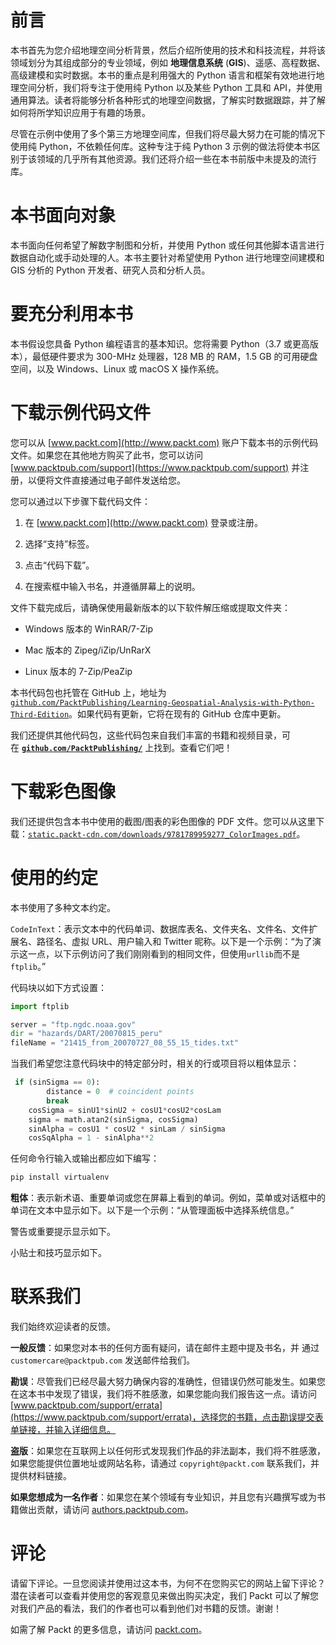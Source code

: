 # 前言

本书首先为您介绍地理空间分析背景，然后介绍所使用的技术和科技流程，并将该领域划分为其组成部分的专业领域，例如 **地理信息系统** (**GIS**)、遥感、高程数据、高级建模和实时数据。本书的重点是利用强大的 Python 语言和框架有效地进行地理空间分析，我们将专注于使用纯 Python 以及某些 Python 工具和 API，并使用通用算法。读者将能够分析各种形式的地理空间数据，了解实时数据跟踪，并了解如何将所学知识应用于有趣的场景。

尽管在示例中使用了多个第三方地理空间库，但我们将尽最大努力在可能的情况下使用纯 Python，不依赖任何库。这种专注于纯 Python 3 示例的做法将使本书区别于该领域的几乎所有其他资源。我们还将介绍一些在本书前版中未提及的流行库。

# 本书面向对象

本书面向任何希望了解数字制图和分析，并使用 Python 或任何其他脚本语言进行数据自动化或手动处理的人。本书主要针对希望使用 Python 进行地理空间建模和 GIS 分析的 Python 开发者、研究人员和分析人员。

# 要充分利用本书

本书假设您具备 Python 编程语言的基本知识。您将需要 Python（3.7 或更高版本），最低硬件要求为 300-MHz 处理器，128 MB 的 RAM，1.5 GB 的可用硬盘空间，以及 Windows、Linux 或 macOS X 操作系统。

# 下载示例代码文件

您可以从 [www.packt.com](http://www.packt.com) 账户下载本书的示例代码文件。如果您在其他地方购买了此书，您可以访问 [www.packtpub.com/support](https://www.packtpub.com/support) 并注册，以便将文件直接通过电子邮件发送给您。

您可以通过以下步骤下载代码文件：

1.  在 [www.packt.com](http://www.packt.com) 登录或注册。

1.  选择“支持”标签。

1.  点击“代码下载”。

1.  在搜索框中输入书名，并遵循屏幕上的说明。

文件下载完成后，请确保使用最新版本的以下软件解压缩或提取文件夹：

+   Windows 版本的 WinRAR/7-Zip

+   Mac 版本的 Zipeg/iZip/UnRarX

+   Linux 版本的 7-Zip/PeaZip

本书代码包也托管在 GitHub 上，地址为 [`github.com/PacktPublishing/Learning-Geospatial-Analysis-with-Python-Third-Edition`](https://github.com/PacktPublishing/Learning-Geospatial-Analysis-with-Python-Third-Edition)。如果代码有更新，它将在现有的 GitHub 仓库中更新。

我们还提供其他代码包，这些代码包来自我们丰富的书籍和视频目录，可在 **[`github.com/PacktPublishing/`](https://github.com/PacktPublishing/)** 上找到。查看它们吧！

# 下载彩色图像

我们还提供包含本书中使用的截图/图表的彩色图像的 PDF 文件。您可以从这里下载：[`static.packt-cdn.com/downloads/9781789959277_ColorImages.pdf`](https://static.packt-cdn.com/downloads/9781789959277_ColorImages.pdf)。

# 使用的约定

本书使用了多种文本约定。

`CodeInText`：表示文本中的代码单词、数据库表名、文件夹名、文件名、文件扩展名、路径名、虚拟 URL、用户输入和 Twitter 昵称。以下是一个示例：“为了演示这一点，以下示例访问了我们刚刚看到的相同文件，但使用`urllib`而不是`ftplib`。”

代码块以如下方式设置：

```py
import ftplib

server = "ftp.ngdc.noaa.gov"
dir = "hazards/DART/20070815_peru"
fileName = "21415_from_20070727_08_55_15_tides.txt"
```

当我们希望您注意代码块中的特定部分时，相关的行或项目将以粗体显示：

```py
 if (sinSigma == 0):
        distance = 0  # coincident points
        break
    cosSigma = sinU1*sinU2 + cosU1*cosU2*cosLam
    sigma = math.atan2(sinSigma, cosSigma)
    sinAlpha = cosU1 * cosU2 * sinLam / sinSigma
    cosSqAlpha = 1 - sinAlpha**2
```

任何命令行输入或输出都应如下编写：

```py
pip install virtualenv
```

**粗体**：表示新术语、重要单词或您在屏幕上看到的单词。例如，菜单或对话框中的单词在文本中显示如下。以下是一个示例：“从管理面板中选择系统信息。”

警告或重要提示显示如下。

小贴士和技巧显示如下。

# 联系我们

我们始终欢迎读者的反馈。

**一般反馈**：如果您对本书的任何方面有疑问，请在邮件主题中提及书名，并 通过 `customercare@packtpub.com` 发送邮件给我们。

**勘误**：尽管我们已经尽最大努力确保内容的准确性，但错误仍然可能发生。如果您在这本书中发现了错误，我们将不胜感激，如果您能向我们报告这一点。请访问 [www.packtpub.com/support/errata](https://www.packtpub.com/support/errata)，选择您的书籍，点击勘误提交表单链接，并输入详细信息。

**盗版**：如果您在互联网上以任何形式发现我们作品的非法副本，我们将不胜感激，如果您能提供位置地址或网站名称，请通过 `copyright@packt.com` 联系我们，并提供材料链接。

**如果您想成为一名作者**：如果您在某个领域有专业知识，并且您有兴趣撰写或为书籍做出贡献，请访问 [authors.packtpub.com](http://authors.packtpub.com/)。

# 评论

请留下评论。一旦您阅读并使用过这本书，为何不在您购买它的网站上留下评论？潜在读者可以查看并使用您的客观意见来做出购买决定，我们 Packt 可以了解您对我们产品的看法，我们的作者也可以看到他们对书籍的反馈。谢谢！

如需了解 Packt 的更多信息，请访问 [packt.com](http://www.packt.com/)。
